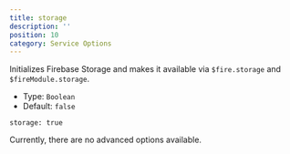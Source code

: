 ```yaml
---
title: storage
description: ''
position: 10
category: Service Options
---
```


Initializes Firebase Storage and makes it available via `$fire.storage` and `$fireModule.storage`.

- Type: `Boolean`
- Default: `false`

```js[nuxt.config.js]
storage: true
```

Currently, there are no advanced options available.